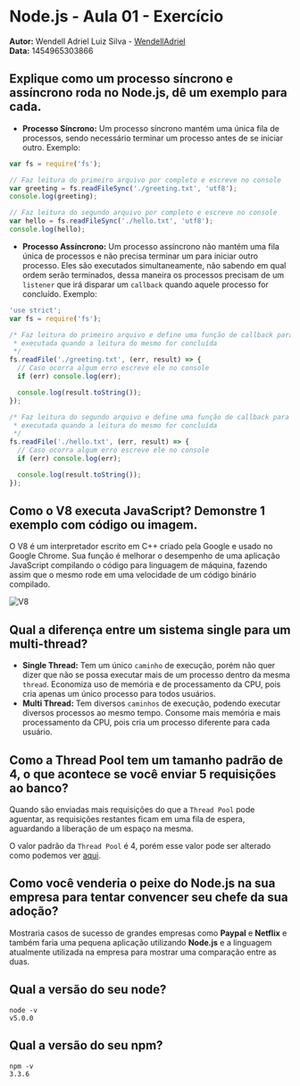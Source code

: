 # Node.js - Aula 01 - Exercício

**Autor:** Wendell Adriel Luiz Silva - [WendellAdriel](https://github.com/WendellAdriel)  
**Data:** 1454965303866


## Explique como um processo síncrono e assíncrono roda no Node.js, dê um exemplo para cada.

- **Processo Síncrono:** Um processo síncrono mantém uma única fila de processos, sendo necessário terminar um processo
antes de se iniciar outro. Exemplo:

```js
var fs = require('fs');

// Faz leitura do primeiro arquivo por completo e escreve no console
var greeting = fs.readFileSync('./greeting.txt', 'utf8');
console.log(greeting);

// Faz leitura do segundo arquivo por completo e escreve no console
var hello = fs.readFileSync('./hello.txt', 'utf8');
console.log(hello);
```

- **Processo Assíncrono:** Um processo assíncrono não mantém uma fila única de processos e não precisa terminar um para
iniciar outro processo. Eles são executados simultaneamente, não sabendo em qual ordem serão terminados, dessa maneira os
processos precisam de um `listener` que irá disparar um `callback` quando aquele processo for concluído. Exemplo:

```js
'use strict';
var fs = require('fs');

/* Faz leitura do primeiro arquivo e define uma função de callback para ser
 * executada quando a leitura do mesmo for concluída
 */
fs.readFile('./greeting.txt', (err, result) => {
  // Caso ocorra algum erro escreve ele no console
  if (err) console.log(err);

  console.log(result.toString());
});

/* Faz leitura do segundo arquivo e define uma função de callback para ser
 * executada quando a leitura do mesmo for concluída
 */
fs.readFile('./hello.txt', (err, result) => {
  // Caso ocorra algum erro escreve ele no console
  if (err) console.log(err);

  console.log(result.toString());
});
```

## Como o V8 executa JavaScript? Demonstre 1 exemplo com código ou imagem.

O V8 é um interpretador escrito em C++ criado pela Google e usado no Google Chrome. Sua função é melhorar o desempenho de uma aplicação JavaScript compilando o código para linguagem de máquina, fazendo assim que o mesmo rode em uma velocidade de um código binário compilado.

![V8](https://qph.is.quoracdn.net/main-qimg-ab2a954b51c404efe66cdc7681da6b85?convert_to_webp=true)

## Qual a diferença entre um sistema single para um multi-thread?

- **Single Thread:** Tem um único `caminho` de execução, porém não quer dizer que não se possa executar mais de um processo dentro da mesma `thread`. Economiza uso de memória e de processamento da CPU, pois cria apenas um único processo para todos usuários.
- **Multi Thread:** Tem diversos `caminhos` de execução, podendo executar diversos processos ao mesmo tempo. Consome mais memória e mais processamento da CPU, pois cria um processo diferente para cada usuário.

## Como a Thread Pool tem um tamanho padrão de 4, o que acontece se você enviar 5 requisições ao banco?

Quando são enviadas mais requisições do que a `Thread Pool` pode aguentar, as requisições restantes ficam em uma fila de espera, aguardando a liberação de um espaço na mesma.  

O valor padrão da `Thread Pool` é 4, porém esse valor pode ser alterado como podemos ver [aqui](https://github.com/joyent/libuv/blob/v0.10.19/src/unix/threadpool.c#L32).

## Como você venderia o peixe do Node.js na sua empresa para tentar convencer seu chefe da sua adoção?

Mostraria casos de sucesso de grandes empresas como **Paypal** e **Netflix** e também faria uma pequena aplicação utilizando **Node.js** e a linguagem atualmente utilizada na empresa para mostrar uma comparação entre as duas.

## Qual a versão do seu node?

```
node -v
v5.0.0
```

## Qual a versão do seu npm?

```
npm -v
3.3.6
```
